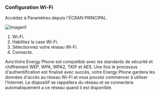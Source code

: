 ### Configuration Wi-Fi

Accédez à Paramètres depuis l'ÉCRAN PRINCIPAL.

![Imagen1](http://static.energysistem.com/images/manuals/39995/542d3bf381ba3.jpg)

1.	Wi-Fi.
2.	Habilitez la case Wi-Fi.
3.	Sélectionnez votre réseau Wi-Fi.
4.	Connecte.

Avis:Votre Energy Phone est compatible avec les standards de sécurité et chiffrement WEP, WPA, WPA2, TKIP et AES.  Une fois le processus d'authentification est finalisé avec succès, votre Energy Phone gardera les données d'accès au réseau Wi-Fi et vous pouvez commencer à utiliser l'Internet. Le dispositif se rappellera du réseau et se connectera automatiquement a ce réseau quand il est disponible.
